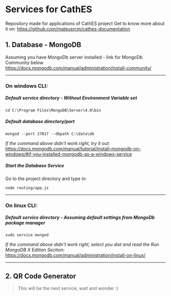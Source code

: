 # Services for CathES #
Repository made for applications of CathES project
Get to know more about it on: https://github.com/mateusrcm/cathes-documentation

## 1. Database - MongoDB ##
Assuming you have MongoDb server installed - link for MongoDb Community below
https://docs.mongodb.com/manual/administration/install-community/

---
### On windows CLI:

##### Default service directory - Without Environment Variable set
```
cd C:\Program Files\MongoDB\Server\4.0\bin
```

##### Default database directory/port
```
mongod --port 27017 --dbpath C:\data\db
```
*If the command above didn't work right, try it out:* https://docs.mongodb.com/manual/tutorial/install-mongodb-on-windows/#if-you-installed-mongodb-as-a-windows-service

##### Start the Database Service
Go to the project directory and type in:
```
node routing/app.js
```

---
### On linux CLI:

##### Default service directory - Assuming default settings from MongoDb package manager
```
sudo service mongod
```
*If the command above didn't work right, select you dist and read the Run MongoDB X Edition Section:* https://docs.mongodb.com/manual/administration/install-on-linux/

---

## 2. QR Code Generator ##
> This will be the next service, wait and wonder :)
